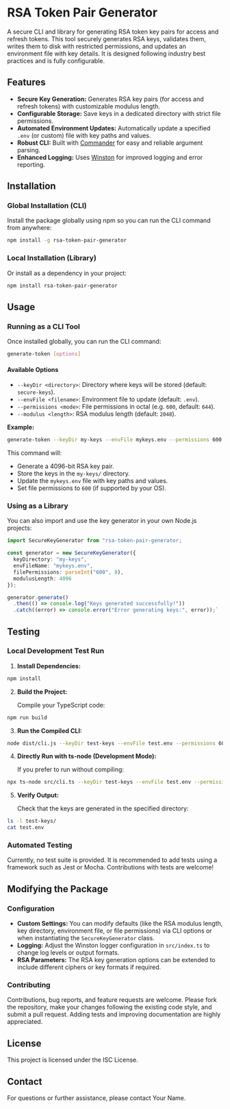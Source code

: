 # RSA Token Pair Generator

A secure CLI and library for generating RSA token key pairs for access and refresh tokens. This tool securely generates RSA keys, validates them, writes them to disk with restricted permissions, and updates an environment file with key details. It is designed following industry best practices and is fully configurable.

## Features

- **Secure Key Generation:** Generates RSA key pairs (for access and refresh tokens) with customizable modulus length.
- **Configurable Storage:** Save keys in a dedicated directory with strict file permissions.
- **Automated Environment Updates:** Automatically update a specified `.env` (or custom) file with key paths and values.
- **Robust CLI:** Built with [Commander](https://www.npmjs.com/package/commander) for easy and reliable argument parsing.
- **Enhanced Logging:** Uses [Winston](https://www.npmjs.com/package/winston) for improved logging and error reporting.

## Installation

### Global Installation (CLI)

Install the package globally using npm so you can run the CLI command from anywhere:

```bash
npm install -g rsa-token-pair-generator
```

### Local Installation (Library)

Or install as a dependency in your project:

```bash
npm install rsa-token-pair-generator
```

## Usage

### Running as a CLI Tool

Once installed globally, you can run the CLI command:

```bash
generate-token [options]
```

#### Available Options

- `--keyDir <directory>`: Directory where keys will be stored (default: `secure-keys`).
- `--envFile <filename>`: Environment file to update (default: `.env`).
- `--permissions <mode>`: File permissions in octal (e.g. `600`, default: `644`).
- `--modulus <length>`: RSA modulus length (default: `2048`).

**Example:**

```bash
generate-token --keyDir my-keys --envFile mykeys.env --permissions 600 --modulus 4096
```

This command will:

- Generate a 4096-bit RSA key pair.
- Store the keys in the `my-keys/` directory.
- Update the `mykeys.env` file with key paths and values.
- Set file permissions to `600` (if supported by your OS).

### Using as a Library

You can also import and use the key generator in your own Node.js projects:

```typescript
import SecureKeyGenerator from "rsa-token-pair-generator;

const generator = new SecureKeyGenerator({
  keyDirectory: "my-keys",
  envFileName: "mykeys.env",
  filePermissions: parseInt("600", 8),
  modulusLength: 4096
});

generator.generate()
  .then(() => console.log("Keys generated successfully!"))
  .catch((error) => console.error("Error generating keys:", error));`
```

## Testing

### Local Development Test Run

1.  **Install Dependencies:**

```bash
npm install
```

2.  **Build the Project:**

    Compile your TypeScript code:

```bash
npm run build
```

3.  **Run the Compiled CLI:**

```bash
node dist/cli.js --keyDir test-keys --envFile test.env --permissions 600 --modulus 4096
```

4.  **Directly Run with ts-node (Development Mode):**

    If you prefer to run without compiling:

```bash
npx ts-node src/cli.ts --keyDir test-keys --envFile test.env --permissions 600 --modulus 4096
```

5.  **Verify Output:**

    Check that the keys are generated in the specified directory:

```bash
ls -l test-keys/
cat test.env
```

### Automated Testing

Currently, no test suite is provided. It is recommended to add tests using a framework such as Jest or Mocha. Contributions with tests are welcome!

## Modifying the Package

### Configuration

- **Custom Settings:** You can modify defaults (like the RSA modulus length, key directory, environment file, or file permissions) via CLI options or when instantiating the `SecureKeyGenerator` class.
- **Logging:** Adjust the Winston logger configuration in `src/index.ts` to change log levels or output formats.
- **RSA Parameters:** The RSA key generation options can be extended to include different ciphers or key formats if required.

### Contributing

Contributions, bug reports, and feature requests are welcome. Please fork the repository, make your changes following the existing code style, and submit a pull request. Adding tests and improving documentation are highly appreciated.

## License

This project is licensed under the ISC License.

## Contact

For questions or further assistance, please contact Your Name.
